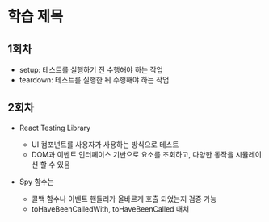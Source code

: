 # 학습 제목

## 1회차

- setup: 테스트를 실행하기 전 수행해야 하는 작업
- teardown: 테스트를 실행한 뒤 수행해야 하는 작업

## 2회차

- React Testing Library
  - UI 컴포넌트를 사용자가 사용하는 방식으로 테스트
  - DOM과 이벤트 인터페이스 기반으로 요소를 조회하고, 다양한 동작을 시뮬레이션 할 수 있음

- Spy 함수는
  - 콜백 함수나 이벤트 핸들러가 올바르게 호출 되었는지 검증 가능
  - toHaveBeenCalledWith, toHaveBeenCalled 매처

